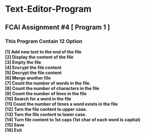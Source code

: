 # Text-Editor-Program
## FCAI Assignment #4 [ Program 1 ]

### This Program Contain 12 Option
**[1] Add new text to the end of the file <br /> 
[2] Display the content of the file <br />
[3] Empty the file <br />
[4] Encrypt the file content  <br />
[5] Decrypt the file content <br />
[6] Merge another file <br />
[7] Count the number of words in the file. <br />
[8] Count the number of characters in the file <br />
[9] Count the number of lines in the file <br />
[10] Search for a word in the file <br />
[11] Count the number of times a word exists in the file <br />
[12] Turn the file content to upper case. <br />
[13] Turn the file content to lower case. <br />
[14] Turn file content to 1st caps (1st char of each word is capital)  <br />
[15] Save <br />
[16] Exit  <br />**



